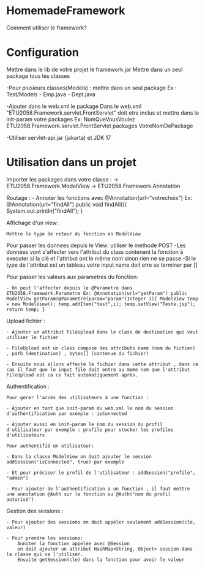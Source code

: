 # HomemadeFramework


Comment utiliser le framework?
# Configuration

Mettre dans le lib de votre projet le framework.jar
Mettre dans un seul package tous les classes

-Pour plusieurs classes(Models) : mettre dans un seul package Ex : Test/Models - Emp.java - Dept.java 

-Ajouter dans le web.xml le package Dans le web.xml "ETU2058.Framework.servlet.FrontServlet" doit etre inclus et mettre dans le init-param votre packages
Ex: NomQueVousVoulez ETU2058.Framework.servlet.FrontServlet packages VotreNomDePackage

-Utiliser servlet-api.jar (jakarta) et JDK 17

# Utilisation dans un projet

Importer les packages dans votre classe : -> ETU2058.Framework.ModelView ->  ETU2058.Framework.Annotation

Routage : 
    -    Annoter les fonctions avec @Annotation(url="votrechoix") Ex: @Annotation(url="findAll") public void findAll(){ System.out.println("findAll"); }

Affichage d'un view:

    Mettre le type de retour du fonction en ModelView

Pour passer les donnees depuis le View: utiliser le methode POST
    -Les données vont s'affecter vers l'attribut du class contenant la fonction à executer si la clé et l'attribut ont le même nom sinon rien ne se passe
    -Si le type de l'attribut est un tableau votre input name doit etre se terminer par []

Pour passer les valeurs aux parametres du fonction:

    - On peut l'affecter depuis le @Parametre dans  ETU2058.Framework.Parametre Ex: @Annotation(url="getParam") public ModelView getParam(@Parametre(param="param")Integer i){ ModelView temp = new ModelView(); temp.addItem("test",i); temp.setView("Teste.jsp"); return temp; }

Upload fichier : 

    - Ajouter un attribut FileUpload dans le class de destination qui veut utiliser le fichier 
    
    - FileUpload est un class composé des attributs name (nom du fichier) , path (destination) , bytes[] (contenue du fichier) 
    
    - Ensuite nous allons affecté le fichier dans cette attribut , dans ce cas il faut que le input file doit entre au meme nom que l'attribut FileUpload est ca ce fait automatiquement après.

Authentification : 

    Pour gerer l'accés des utilisateurs à une fonction : 
    
    - Ajouter en tant que init-param du web.xml le nom du session d'authentification par exemple : isConnected 
    
    - Ajouter aussi en init-param le nom du session du profil d'utilisateur par exemple : profile pour stocker les profiles d'utilisateurs 
    
    Pour authentifié un utilisateur:
    
    - Dans la classe ModelView on doit ajouter le session addSession("isConnected", true) par exemple
    
    - Et pour préciser le profil de l'utilisateur : addSession("profile", "admin") 
    
    - Pour ajouter de l'authentification a un fonction , il faut mettre une annotation @Auth sur le fonction ou @Auth("nom du profil autorisé")

Gestion des sessions : 
    
    - Pour ajouter des sessions on doit appeler seulement addSession(cle, valeur) 
    
    - Pour prendre les sessions:
        Annoter la fonction appelée avec @Session
        on doit ajouter un attribut HashMap<String, Object> session dans la classe qui va l'utiliser.    
        Ensuite getSession(cle) dans la fonction pour avoir le valeur
